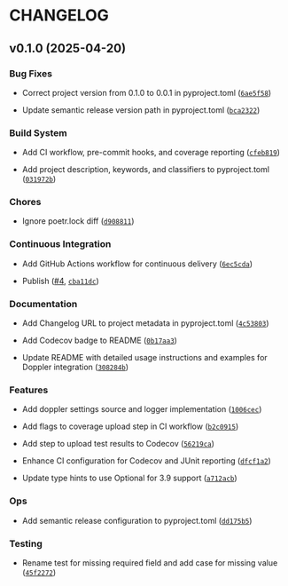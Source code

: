 # CHANGELOG


## v0.1.0 (2025-04-20)

### Bug Fixes

- Correct project version from 0.1.0 to 0.0.1 in pyproject.toml
  ([`6ae5f58`](https://github.com/ajauniskis/pydantic-settings-doppler/commit/6ae5f58c424fa8c0451228479d3dd64b63e0145d))

- Update semantic release version path in pyproject.toml
  ([`bca2322`](https://github.com/ajauniskis/pydantic-settings-doppler/commit/bca23225c231ca8da91620659e2df84c6d7a53cb))

### Build System

- Add CI workflow, pre-commit hooks, and coverage reporting
  ([`cfeb819`](https://github.com/ajauniskis/pydantic-settings-doppler/commit/cfeb819831aa96a6292df6b0122de0916a255399))

- Add project description, keywords, and classifiers to pyproject.toml
  ([`031972b`](https://github.com/ajauniskis/pydantic-settings-doppler/commit/031972b6290c7acf2894e938a552800e08cb34f8))

### Chores

- Ignore poetr.lock diff
  ([`d908811`](https://github.com/ajauniskis/pydantic-settings-doppler/commit/d9088113fe209b592d5e1aefd80606e2756b96fe))

### Continuous Integration

- Add GitHub Actions workflow for continuous delivery
  ([`6ec5cda`](https://github.com/ajauniskis/pydantic-settings-doppler/commit/6ec5cdabf65a2dd4da9564b22d26e0a9f1f658ef))

- Publish ([#4](https://github.com/ajauniskis/pydantic-settings-doppler/pull/4),
  [`cba11dc`](https://github.com/ajauniskis/pydantic-settings-doppler/commit/cba11dcc9f9b9b2872b2be79bb617724f34bfc5d))

### Documentation

- Add Changelog URL to project metadata in pyproject.toml
  ([`4c53803`](https://github.com/ajauniskis/pydantic-settings-doppler/commit/4c53803f79b0117c6f75263737a2092dafa1b24b))

- Add Codecov badge to README
  ([`0b17aa3`](https://github.com/ajauniskis/pydantic-settings-doppler/commit/0b17aa3ef884ccf25b121ddf0507821d74050737))

- Update README with detailed usage instructions and examples for Doppler integration
  ([`308284b`](https://github.com/ajauniskis/pydantic-settings-doppler/commit/308284b8b0172384ddd4e90bc6d772c6e773bffe))

### Features

- Add doppler settings source and logger implementation
  ([`1006cec`](https://github.com/ajauniskis/pydantic-settings-doppler/commit/1006cec6b45fb7f19fba81a37e8c6bebf7a01105))

- Add flags to coverage upload step in CI workflow
  ([`b2c0915`](https://github.com/ajauniskis/pydantic-settings-doppler/commit/b2c0915a77e74291cf0103c24b8f801533e9c27e))

- Add step to upload test results to Codecov
  ([`56219ca`](https://github.com/ajauniskis/pydantic-settings-doppler/commit/56219ca6b1ebcb5734ff0efc5d292353bbfcb274))

- Enhance CI configuration for Codecov and JUnit reporting
  ([`dfcf1a2`](https://github.com/ajauniskis/pydantic-settings-doppler/commit/dfcf1a2cf3e98fde831df48a09523b6e6db3f1dd))

- Update type hints to use Optional for 3.9 support
  ([`a712acb`](https://github.com/ajauniskis/pydantic-settings-doppler/commit/a712acb39f37a3f2020fbfa8872cde8ac0ae5cd9))

### Ops

- Add semantic release configuration to pyproject.toml
  ([`dd175b5`](https://github.com/ajauniskis/pydantic-settings-doppler/commit/dd175b57a73d9271aa21348dc8fbbb6c8b10a8f1))

### Testing

- Rename test for missing required field and add case for missing value
  ([`45f2272`](https://github.com/ajauniskis/pydantic-settings-doppler/commit/45f2272878344d38831c2a68d5bba4d05082acc1))
